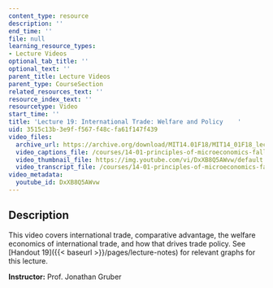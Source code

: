 ```yaml
---
content_type: resource
description: ''
end_time: ''
file: null
learning_resource_types:
- Lecture Videos
optional_tab_title: ''
optional_text: ''
parent_title: Lecture Videos
parent_type: CourseSection
related_resources_text: ''
resource_index_text: ''
resourcetype: Video
start_time: ''
title: 'Lecture 19: International Trade: Welfare and Policy    '
uid: 3515c13b-3e9f-f567-f48c-fa61f147f439
video_files:
  archive_url: https://archive.org/download/MIT14.01F18/MIT14_01F18_lec19_300k.mp4
  video_captions_file: /courses/14-01-principles-of-microeconomics-fall-2018/69f5d1ff9f7b5711986b20891978c4fc_DxXB8Q5AWvw.vtt
  video_thumbnail_file: https://img.youtube.com/vi/DxXB8Q5AWvw/default.jpg
  video_transcript_file: /courses/14-01-principles-of-microeconomics-fall-2018/4ed11559eda783bf37daf83ffee9e646_DxXB8Q5AWvw.pdf
video_metadata:
  youtube_id: DxXB8Q5AWvw
---
```


Description
-----------

This video covers international trade, comparative advantage, the welfare economics of international trade, and how that drives trade policy. See [Handout 19]({{< baseurl >}}/pages/lecture-notes) for relevant graphs for this lecture. 

**Instructor:** Prof. Jonathan Gruber